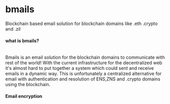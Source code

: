 # bmails
Blockchain based email solution for blockchain domains like .eth .crypto and .zil

<H4> what is bmails? </h4>
<P>
<br> Bmails is an email solution for the blockchain domains to communicate with rest of the world! With the current infrastructure for the decentralized web it's almost hard to put together a system which could sent and receive emails in a dynamic way.
This is unfortunately a centralized alternative for email with authentication and resolution of ENS,ZNS and .crypto domains using the blockchain.
</br>
<H4> Email encryption</h4>

